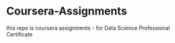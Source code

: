 # Coursera-Assignments
this repo is coursera assignments - for Data Science Professional Certificate 
